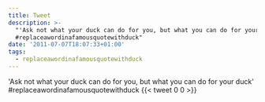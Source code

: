 ```yaml
---
title: Tweet
description: >-
  "'Ask not what your duck can do for you, but what you can do for your duck' 
  #replaceawordinafamousquotewithduck"
date: '2011-07-07T18:07:33+01:00'
tags:
  - replaceawordinafamousquotewithduck
---
```

'Ask not what your duck can do for you, but what you can do for your duck'  #replaceawordinafamousquotewithduck
      {{< tweet 0 0 >}}
    
